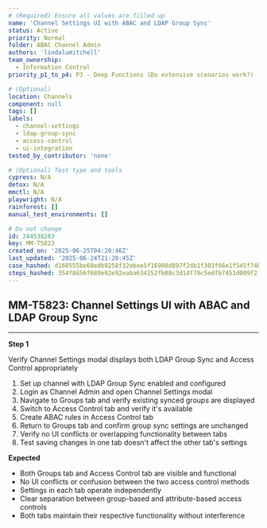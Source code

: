 ```yaml
---
# (Required) Ensure all values are filled up
name: 'Channel Settings UI with ABAC and LDAP Group Sync'
status: Active
priority: Normal
folder: ABAC Channel Admin
authors: 'lindalumitchell'
team_ownership:
  - Information Control
priority_p1_to_p4: P3 - Deep Functions (Do extensive scenarios work?)

# (Optional)
location: Channels
component: null
tags: []
labels:
  - channel-settings
  - ldap-group-sync
  - access-control
  - ui-integration
tested_by_contributor: 'none'

# (Optional) Test type and tools
cypress: N/A
detox: N/A
mmctl: N/A
playwright: N/A
rainforest: []
manual_test_environments: []

# Do not change
id: 244538283
key: MM-T5823
created_on: '2025-06-25T04:20:46Z'
last_updated: '2025-06-24T21:20:45Z'
case_hashed: d160555be68edb9258f32ebee5f16908d897f2db1f303f66e1f545f74b066a658f40683d2b6349a7acaadd23d15b950d
steps_hashed: 354f8656f689e92e92eaba634252fb08c3d14f70c5edfb7451d009f21093bb19b5d1e7292522c1a2aaa10be3ef01f0db
---
```


<!-- (Auto-generated) Based on frontmatter's "key" and "name" -->

## MM-T5823: Channel Settings UI with ABAC and LDAP Group Sync

---

**Step 1**

Verify Channel Settings modal displays both LDAP Group Sync and Access Control appropriately

1. Set up channel with LDAP Group Sync enabled and configured
2. Login as Channel Admin and open Channel Settings modal
3. Navigate to Groups tab and verify existing synced groups are displayed
4. Switch to Access Control tab and verify it's available
5. Create ABAC rules in Access Control tab
6. Return to Groups tab and confirm group sync settings are unchanged
7. Verify no UI conflicts or overlapping functionality between tabs
8. Test saving changes in one tab doesn't affect the other tab's settings

**Expected**

- Both Groups tab and Access Control tab are visible and functional
- No UI conflicts or confusion between the two access control methods
- Settings in each tab operate independently
- Clear separation between group-based and attribute-based access controls
- Both tabs maintain their respective functionality without interference
